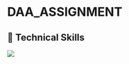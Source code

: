 # DAA_ASSIGNMENT
## 💼 Technical Skills

![](https://img.shields.io/badge/Code-Java-informational?style=flat&logo=react&color=61DAFB)
